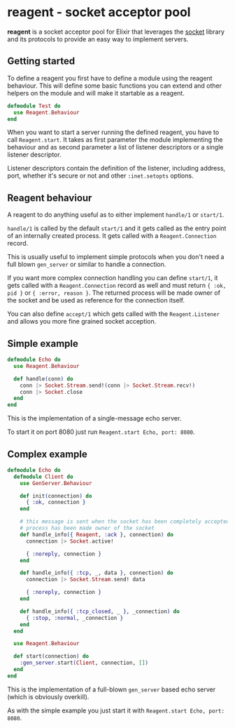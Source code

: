 reagent - socket acceptor pool
==============================
**reagent** is a socket acceptor pool for Elixir that leverages the
[socket](https://github.com/meh/elixir-socket) library and its protocols to
provide an easy way to implement servers.

Getting started
---------------
To define a reagent you first have to define a module using the reagent
behaviour. This will define some basic functions you can extend and other
helpers on the module and will make it startable as a reagent.

```elixir
defmodule Test do
  use Reagent.Behaviour
end
```

When you want to start a server running the defined reagent, you have to call
`Reagent.start`. It takes as first parameter the module implementing the
behaviour and as second parameter a list of listener descriptors or a single
listener descriptor.

Listener descriptors contain the definition of the listener, including address,
port, whether it's secure or not and other `:inet.setopts` options.

Reagent behaviour
-----------------
A reagent to do anything useful as to either implement `handle/1` or `start/1`.

`handle/1` is called by the default `start/1` and it gets called as the entry
point of an internally created process. It gets called with a
`Reagent.Connection` record.

This is usually useful to implement simple protocols when you don't need a full
blown `gen_server` or similar to handle a connection.

If you want more complex connection handling you can define `start/1`, it gets
called with a `Reagent.Connection` record as well and must return `{ :ok, pid
}` or `{ :error, reason }`. The returned process will be made owner of the
socket and be used as reference for the connection itself.

You can also define `accept/1` which gets called with the `Reagent.Listener`
and allows you more fine grained socket acception.

Simple example
--------------
```elixir
defmodule Echo do
  use Reagent.Behaviour

  def handle(conn) do
    conn |> Socket.Stream.send!(conn |> Socket.Stream.recv!)
    conn |> Socket.close
  end
end
```

This is the implementation of a single-message echo server.

To start it on port 8080 just run `Reagent.start Echo, port: 8080`.

Complex example
---------------
```elixir
defmodule Echo do
  defmodule Client do
    use GenServer.Behaviour

    def init(connection) do
      { :ok, connection }
    end

    # this message is sent when the socket has been completely accepted and the
    # process has been made owner of the socket
    def handle_info({ Reagent, :ack }, connection) do
      connection |> Socket.active!

      { :noreply, connection }
    end

    def handle_info({ :tcp, _, data }, connection) do
      connection |> Socket.Stream.send! data

      { :noreply, connection }
    end

    def handle_info({ :tcp_closed, _ }, _connection) do
      { :stop, :normal, _connection }
    end
  end

  use Reagent.Behaviour

  def start(connection) do
    :gen_server.start(Client, connection, [])
  end
end
```

This is the implementation of a full-blown `gen_server` based echo server
(which is obviously overkill).

As with the simple example you just start it with `Reagent.start Echo, port:
8080`.
